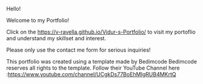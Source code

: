 Hello!

Welcome to my Portfolio!

Click on the https://v-ravella.github.io/Vidur-s-Portfolio/ to visit my portoflio and understand my skillset and interest. 

Please only use the contact me form for serious inquiries!


This portfolio was created using a template made by Bedimcode
Bedimcode reserves all rights to the template.
Follow their YouTube Channel here :https://www.youtube.com/channel/UCgkDs77BoEhMIgRUB4MKrtQ
